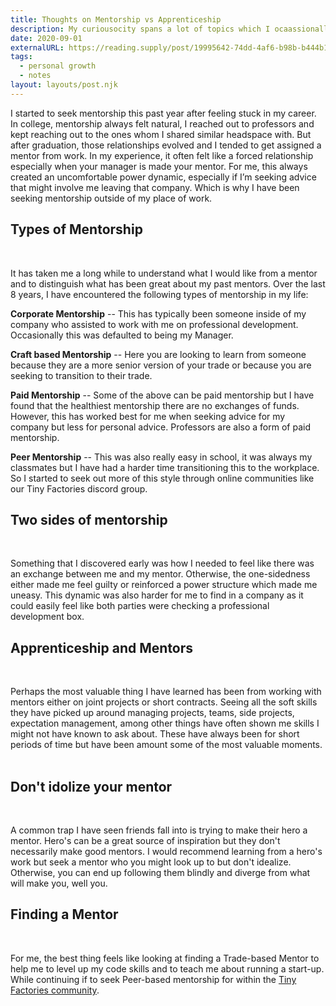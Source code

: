 ```yaml
---
title: Thoughts on Mentorship vs Apprenticeship
description: My curiousocity spans a lot of topics which I ocaassionally write about. Here I blog about things on my mind and try to focus on some of these mental threads such as, Resilience, Field Notes, Experiments, and Guides.
date: 2020-09-01
externalURL: https://reading.supply/post/19995642-74dd-4af6-b98b-b444b1b00b49
tags:
  - personal growth
  - notes
layout: layouts/post.njk
---
```


I started to seek mentorship this past year after feeling stuck in my career. In college, mentorship always felt natural, I reached out to professors and kept reaching out to the ones whom I shared similar headspace with.<!-- excerpt --> But after graduation, those relationships evolved and I tended to get assigned a mentor from work. In my experience, it often felt like a forced relationship especially when your manager is made your mentor. For me, this always created an uncomfortable power dynamic, especially if I’m seeking advice that might involve me leaving that company. Which is why I have been seeking mentorship outside of my place of work.
&nbsp;

## Types of Mentorship

&nbsp;

It has taken me a long while to understand what I would like from a mentor and to distinguish what has been great about my past mentors. Over the last 8 years, I have encountered the following types of mentorship in my life:
&nbsp;

**Corporate Mentorship** -- This has typically been someone inside of my company who assisted to work with me on professional development. Occasionally this was defaulted to being my Manager.
&nbsp;

**Craft based Mentorship** -- Here you are looking to learn from someone because they are a more senior version of your trade or because you are seeking to transition to their trade.
&nbsp;

**Paid Mentorship** -- Some of the above can be paid mentorship but I have found that the healthiest mentorship there are no exchanges of funds. However, this has worked best for me when seeking advice for my company but less for personal advice. Professors are also a form of paid mentorship.
&nbsp;

**Peer Mentorship** -- This was also really easy in school, it was always my classmates but I have had a harder time transitioning this to the workplace. So I started to seek out more of this style through online communities like our Tiny Factories discord group.
&nbsp;
&nbsp;

## Two sides of mentorship

&nbsp;

Something that I discovered early was how I needed to feel like there was an exchange between me and my mentor. Otherwise, the one-sidedness either made me feel guilty or reinforced a power structure which made me uneasy. This dynamic was also harder for me to find in a company as it could easily feel like both parties were checking a professional development box.
&nbsp;
&nbsp;

## Apprenticeship and Mentors

&nbsp;

Perhaps the most valuable thing I have learned has been from working with mentors either on joint projects or short contracts. Seeing all the soft skills they have picked up around managing projects, teams, side projects, expectation management, among other things have often shown me skills I might not have known to ask about. These have always been for short periods of time but have been amount some of the most valuable moments.
&nbsp;
&nbsp;

## Don't idolize your mentor

&nbsp;

A common trap I have seen friends fall into is trying to make their hero a mentor. Hero's can be a great source of inspiration but they don't necessarily make good mentors. I would recommend learning from a hero's work but seek a mentor who you might look up to but don't idealize. Otherwise, you can end up following them blindly and diverge from what will make you, well you.
&nbsp;
&nbsp;

## Finding a Mentor

&nbsp;

For me, the best thing feels like looking at finding a Trade-based Mentor to help me to level up my code skills and to teach me about running a start-up. While continuing if to seek Peer-based mentorship for within the [Tiny Factories community](https://tinyfactores.space).

